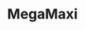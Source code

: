 ---
title: "MegaMaxi"
url: /guayaquil/megamaxi-avenida-25-de-julio-eje-n-s/
shop: grandes almacenes
---